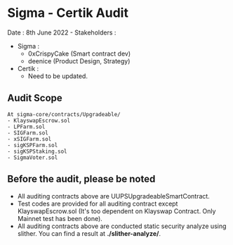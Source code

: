 # Sigma - Certik Audit

Date : 8th June 2022 -
Stakeholders :

-   Sigma :
    -   0xCrispyCake (Smart contract dev)
    -   deenice (Product Design, Strategy)
-   Certik :
    -   Need to be updated.

## Audit Scope

```
At sigma-core/contracts/Upgradeable/
- KlayswapEscrow.sol
- LPFarm.sol
- SIGFarm.sol
- xSIGFarm.sol
- sigKSPFarm.sol
- sigKSPStaking.sol
- SigmaVoter.sol
```

## Before the audit, please be noted

-   All auditing contracts above are UUPSUpgradeableSmartContract.
-   Test codes are provided for all auditing contract except KlayswapEscrow.sol (It's too dependent on Klayswap Contract. Only Mainnet test has been done).
-   All auditing contracts above are conducted static security analyze using slither. You can find a result at **./slither-analyze/**.
